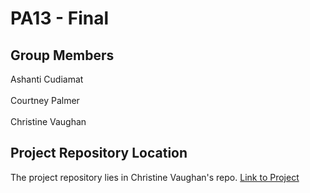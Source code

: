 # PA13 - Final

## Group Members
Ashanti Cudiamat<br/><br/>
Courtney Palmer<br/><br/>
Christine Vaughan

## Project Repository Location
The project repository lies in Christine Vaughan's repo.
<a href=https://github.com/christine-vaug/cs480Vaughan/tree/master/PA11> Link to Project </a>
